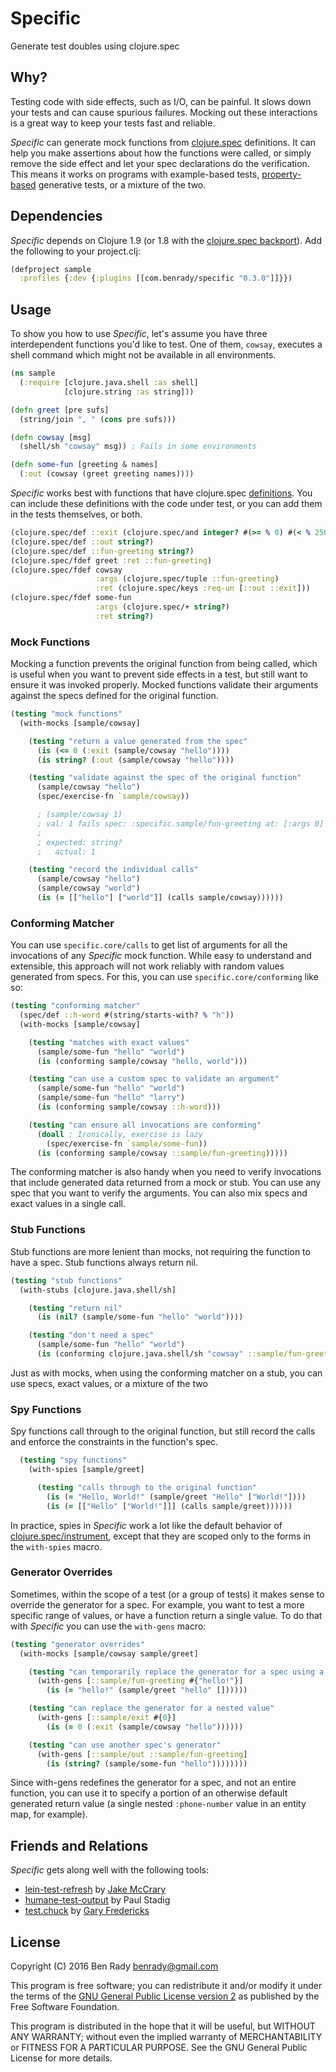 # Specific

Generate test doubles using clojure.spec

## Why?

Testing code with side effects, such as I/O, can be painful. It slows down your tests and can cause spurious failures. Mocking out these interactions is a great way to keep your tests fast and reliable.

_Specific_ can generate mock functions from [clojure.spec](http://clojure.org/about/spec) definitions. It can help you make assertions about how the functions were called, or simply remove the side effect and let your spec declarations do the verification. This means it works on programs with example-based tests, [property-based](https://github.com/clojure/test.check) generative tests, or a mixture of the two.

## Dependencies

_Specific_ depends on Clojure 1.9 (or 1.8 with the [clojure.spec backport](https://github.com/tonsky/clojure-future-spec)). Add the following to your project.clj:

```clojure
(defproject sample
  :profiles {:dev {:plugins [[com.benrady/specific "0.3.0"]]}})
```

## Usage

To show you how to use _Specific_, let's assume you have three interdependent functions you'd like to test. One of them, `cowsay`, executes a shell command which might not be available in all environments.

```clojure
(ns sample
  (:require [clojure.java.shell :as shell]
            [clojure.string :as string]))

(defn greet [pre sufs]
  (string/join ", " (cons pre sufs)))

(defn cowsay [msg]
  (shell/sh "cowsay" msg)) ; Fails in some environments

(defn some-fun [greeting & names]
  (:out (cowsay (greet greeting names))))
```

_Specific_ works best with functions that have clojure.spec [definitions](http://clojure.org/guides/spec#_spec_ing_functions). You can include these definitions with the code under test, or you can add them in the tests themselves, or both.

```clojure
(clojure.spec/def ::exit (clojure.spec/and integer? #(>= % 0) #(< % 256)))
(clojure.spec/def ::out string?)
(clojure.spec/def ::fun-greeting string?)
(clojure.spec/fdef greet :ret ::fun-greeting)
(clojure.spec/fdef cowsay
                   :args (clojure.spec/tuple ::fun-greeting)
                   :ret (clojure.spec/keys :req-un [::out ::exit]))
(clojure.spec/fdef some-fun
                   :args (clojure.spec/+ string?)
                   :ret string?)
```

### Mock Functions

Mocking a function prevents the original function from being called, which is useful when you want to prevent side effects in a test, but still want to ensure it was invoked properly. Mocked functions validate their arguments against the specs defined for the original function. 

```clojure
(testing "mock functions"
  (with-mocks [sample/cowsay]

    (testing "return a value generated from the spec"
      (is (<= 0 (:exit (sample/cowsay "hello"))))
      (is string? (:out (sample/cowsay "hello"))))

    (testing "validate against the spec of the original function"
      (sample/cowsay "hello")
      (spec/exercise-fn `sample/cowsay))

      ; (sample/cowsay 1)
      ; val: 1 fails spec: :specific.sample/fun-greeting at: [:args 0] predicate: string?
      ;
      ; expected: string?
      ;   actual: 1

    (testing "record the individual calls"
      (sample/cowsay "hello")
      (sample/cowsay "world")
      (is (= [["hello"] ["world"]] (calls sample/cowsay))))))
```

### Conforming Matcher

You can use `specific.core/calls` to get list of arguments for all the invocations of any _Specific_ mock function. While easy to understand and extensible, this approach will not work reliably with random values generated from specs. For this, you can use `specific.core/conforming` like so:

```clojure
(testing "conforming matcher"
  (spec/def ::h-word #(string/starts-with? % "h"))
  (with-mocks [sample/cowsay]

    (testing "matches with exact values"
      (sample/some-fun "hello" "world") 
      (is (conforming sample/cowsay "hello, world")))

    (testing "can use a custom spec to validate an argument"
      (sample/some-fun "hello" "world")
      (sample/some-fun "hello" "larry")
      (is (conforming sample/cowsay ::h-word)))

    (testing "can ensure all invocations are conforming"
      (doall ; Ironically, exercise is lazy
        (spec/exercise-fn `sample/some-fun))
      (is (conforming sample/cowsay ::sample/fun-greeting)))))
```

The conforming matcher is also handy when you need to verify invocations that include generated data returned from a mock or stub. You can use any spec that you want to verify the arguments. You can also mix specs and exact values in a single call.

### Stub Functions

Stub functions are more lenient than mocks, not requiring the function to have a spec. Stub functions always return nil.

```clojure
(testing "stub functions"
  (with-stubs [clojure.java.shell/sh]

    (testing "return nil"
      (is (nil? (sample/some-fun "hello" "world"))))

    (testing "don't need a spec"
      (sample/some-fun "hello" "world")
      (is (conforming clojure.java.shell/sh "cowsay" ::sample/fun-greeting)))))
```

Just as with mocks, when using the conforming matcher on a stub, you can use specs, exact values, or a mixture of the two

### Spy Functions

Spy functions call through to the original function, but still record the calls and enforce the constraints in the function's spec.

```clojure
  (testing "spy functions"
    (with-spies [sample/greet]

      (testing "calls through to the original function"
        (is (= "Hello, World!" (sample/greet "Hello" ["World!"])))
        (is (= [["Hello" ["World!"]]] (calls sample/greet))))))
```
In practice, spies in _Specific_ work a lot like the default behavior of [clojure.spec/instrument](https://clojure.github.io/clojure/branch-master/clojure.spec-api.html#clojure.spec.test/instrument), except that they are scoped only to the forms in the `with-spies` macro.

### Generator Overrides

Sometimes, within the scope of a test (or a group of tests) it makes sense to override the generator for a spec. For example, you want to test a more specific range of values, or have a function return a single value. To do that with _Specific_ you can use the `with-gens` macro:

```clojure
(testing "generator overrides"
  (with-mocks [sample/cowsay sample/greet]

    (testing "can temporarily replace the generator for a spec using a predicate"
      (with-gens [::sample/fun-greeting #{"hello!"}]
        (is (= "hello!" (sample/greet "hello" [])))))

    (testing "can replace the generator for a nested value"
      (with-gens [::sample/exit #{0}]
        (is (= 0 (:exit (sample/cowsay "hello"))))))

    (testing "can use another spec's generator"
      (with-gens [::sample/out ::sample/fun-greeting]
        (is (string? (sample/some-fun "hello"))))))))
```

Since with-gens redefines the generator for a spec, and not an entire function, you can use it to specify a portion of an otherwise default generated return value (a single nested `:phone-number` value in an entity map, for example).

## Friends and Relations

_Specific_ gets along well with the following tools:
  * [lein-test-refresh](https://github.com/jakemcc/lein-test-refresh) by [Jake McCrary](http://jakemccrary.com/)
  * [humane-test-output](https://github.com/pjstadig/humane-test-output) by Paul Stadig
  * [test.chuck](https://github.com/gfredericks/test.chuck) by [Gary Fredericks](http://gfredericks.com/)

## License

Copyright (C) 2016 Ben Rady <benrady@gmail.com>

This program is free software; you can redistribute it and/or modify it under the terms of the [GNU General Public License version 2](https://www.gnu.org/licenses/old-licenses/gpl-2.0.en.html) as published by the Free Software Foundation.

This program is distributed in the hope that it will be useful, but WITHOUT ANY WARRANTY; without even the implied warranty of MERCHANTABILITY or FITNESS FOR A PARTICULAR PURPOSE.  See the GNU General Public License for more details.
